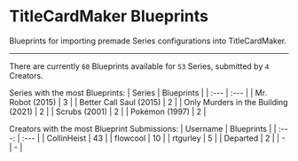 # TitleCardMaker Blueprints

Blueprints for importing premade Series configurations into TitleCardMaker.

---

There are currently `60` Blueprints available for `53` Series, submitted by `4` Creators.

Series with the most Blueprints:
| Series | Blueprints |
| :--- | :--- |
| Mr. Robot (2015) | 3 |
| Better Call Saul (2015) | 2 |
| Only Murders in the Building (2021) | 2 |
| Scrubs (2001) | 2 |
| Pokémon (1997) | 2 |

Creators with the most Blueprint Submissions:
| Username | Blueprints |
| :---: | :--- |
| CollinHeist | 43 |
| flowcool | 10 |
| rtgurley | 5 |
| Departed | 2 |
| - | - |
